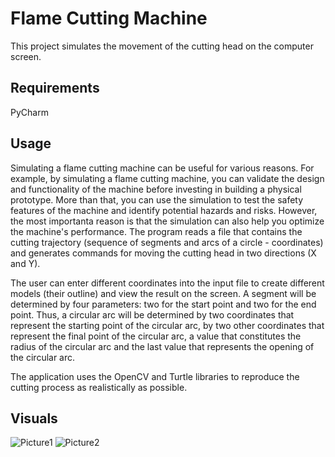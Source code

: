 # Flame Cutting Machine
This project simulates the movement of the cutting head on the computer screen.


## Requirements
PyCharm

## Usage
Simulating a flame cutting machine can be useful for various reasons. For example, by simulating a flame cutting machine, you can validate the design and functionality of the machine before investing in building a physical prototype. More than that, you can use the simulation to test the safety features of the machine and identify potential hazards and risks. However, the most importanta reason is that the simulation can also help you optimize the machine's performance. 
The program reads a file that contains the cutting trajectory (sequence of segments and arcs of a circle - coordinates) and generates commands for moving the cutting head in two directions (X and Y).

The user can enter different coordinates into the input file to create different models (their outline) and view the result on the screen. 
A segment will be determined by four parameters: two for the start point and two for the end point. Thus, a circular arc will be determined by two coordinates that represent the starting point of the circular arc, by two other coordinates that represent the final point of the circular arc, a value that constitutes the radius of the circular arc and the last value that represents the opening of the circular arc.

The application uses the OpenCV and Turtle libraries to reproduce the cutting process as realistically as possible.

## Visuals
![Picture1](https://user-images.githubusercontent.com/93877610/232517077-3e242402-9784-4f14-93ae-c96a4d298575.png)
![Picture2](https://user-images.githubusercontent.com/93877610/232517088-60f69471-1a72-40b3-a88d-67db86356e08.png)
